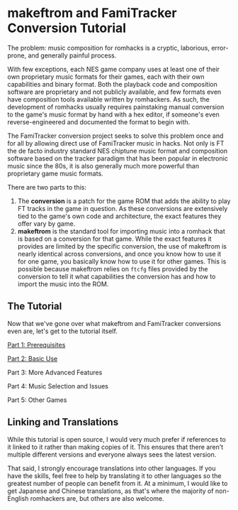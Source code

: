 # makeftrom and FamiTracker Conversion Tutorial

The problem: music composition for romhacks is a cryptic, laborious, error-prone, and generally painful process.

With few exceptions, each NES game company uses at least one of their own proprietary music formats for their games, each with their own capabilities and binary format. Both the playback code and composition software are proprietary and not publicly available, and few formats even have composition tools available written by romhackers. As such, the development of romhacks usually requires painstaking manual conversion to the game's music format by hand with a hex editor, if someone's even reverse-engineered and documented the format to begin with.

The FamiTracker conversion project seeks to solve this problem once and for all by allowing direct use of FamiTracker music in hacks. Not only is FT the de facto industry standard NES chiptune music format and composition software based on the tracker paradigm that has been popular in electronic music since the 80s, it is also generally much more powerful than proprietary game music formats.

There are two parts to this:
1. The **conversion** is a patch for the game ROM that adds the ability to play FT tracks in the game in question. As these conversions are extensively tied to the game's own code and architecture, the exact features they offer vary by game.
2. **makeftrom** is the standard tool for importing music into a romhack that is based on a conversion for that game. While the exact features it provides are limited by the specific conversion, the use of makeftrom is nearly identical across conversions, and once you know how to use it for one game, you basically know how to use it for other games. This is possible because makeftrom relies on `ftcfg` files provided by the conversion to tell it what capabilities the conversion has and how to import the music into the ROM.

## The Tutorial

Now that we've gone over what makeftrom and FamiTracker conversions even are, let's get to the tutorial itself.

[Part 1: Prerequisites](./prerequisites.md)

[Part 2: Basic Use](./basic-use.md)

Part 3: More Advanced Features

Part 4: Music Selection and Issues

Part 5: Other Games

## Linking and Translations

While this tutorial is open source, I would very much prefer if references to it linked to it rather than making copies of it. This ensures that there aren't multiple different versions and everyone always sees the latest version.

That said, I strongly encourage translations into other languages. If you have the skills, feel free to help by translating it to other languages so the greatest number of people can benefit from it. At a minimum, I would like to get Japanese and Chinese translations, as that's where the majority of non-English romhackers are, but others are also welcome.
